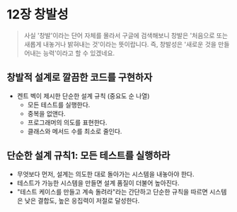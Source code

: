 # 12장 창발성

> 사실 '창발'이라는 단어 자체를 몰라서 구글에 검색해보니 창발은 '처음으로 또는 새롭게 내놓거나 밝혀내는 것'이라는 뜻이랍니다. 즉, 창발성은 '새로운 것을 만들어내는 능력'이라고 할 수 있겠네요.

## 창발적 설계로 깔끔한 코드를 구현하자

- 켄트 벡이 제시한 단순한 설계 규칙 (중요도 순 나열)
  - 모든 테스트를 실행한다.
  - 중복을 없앤다.
  - 프로그래머의 의도를 표현한다.
  - 클래스와 메서드 수를 최소로 줄인다.

## 단순한 설계 규칙1: 모든 테스트를 실행하라

- 무엇보다 먼저, 설계는 의도한 대로 돌아가는 시스템을 내놓아야 한다.
- 테스트가 가능한 시스템을 만들면 설계 품질이 더불어 높아진다.
- "테스트 케이스를 만들고 계속 돌려라"라는 간단하고 단순한 규칙을 따르면 시스템은 낮은 결합도, 높은 응집력이 저절로 달성한다.
